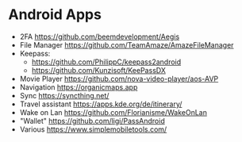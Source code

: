 # Android Apps

- 2FA https://github.com/beemdevelopment/Aegis
- File Manager https://github.com/TeamAmaze/AmazeFileManager
- Keepass:
  - https://github.com/PhilippC/keepass2android
  - https://github.com/Kunzisoft/KeePassDX
- Movie Player https://github.com/nova-video-player/aos-AVP
- Navigation https://organicmaps.app
- Sync https://syncthing.net/
- Travel assistant https://apps.kde.org/de/itinerary/
- Wake on Lan https://github.com/Florianisme/WakeOnLan
- "Wallet" https://github.com/ligi/PassAndroid
- Various https://www.simplemobiletools.com/
